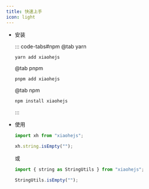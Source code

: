 ```yaml
---
title: 快速上手
icon: light
---
```


- 安装

	::: code-tabs#npm
	@tab yarn
	```bash
	yarn add xiaohejs
	```

	@tab pnpm
	```bash
	pnpm add xiaohejs
	```

	@tab npm
	```bash
	npm install xiaohejs
	```
	:::

- 使用

	```javascript
	import xh from "xiaohejs";

	xh.string.isEmpty("");
	```

	或

	```javascript
	import { string as StringUtils } from "xiaohejs";

	StringUtils.isEmpty("");
	```
